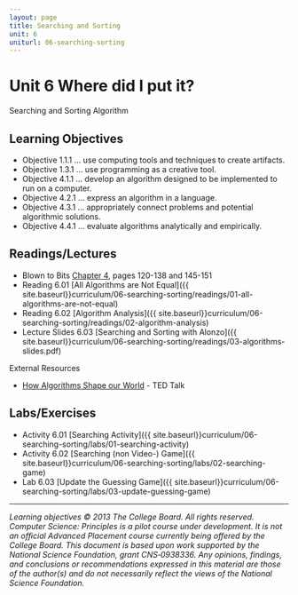 ```yaml
---
layout: page
title: Searching and Sorting
unit: 6
uniturl: 06-searching-sorting
---
```



Unit 6 Where did I put it?
===========================
Searching and Sorting Algorithm


Learning Objectives
-------------------
 * Objective 1.1.1 … use computing tools and techniques to create artifacts.
 * Objective 1.3.1 … use programming as a creative tool.
 * Objective 4.1.1 … develop an algorithm designed to be implemented to run on a computer.
 * Objective 4.2.1 … express an algorithm in a language.
 * Objective 4.3.1 … appropriately connect problems and potential algorithmic solutions.
 * Objective 4.4.1 … evaluate algorithms analytically and empirically.

Readings/Lectures
-----------------
 * Blown to Bits [Chapter 4](http://www.bitsbook.com/wp-content/uploads/2008/12/chapter4.pdf), pages 120-138 and 145-151
 * Reading 6.01 [All Algorithms are Not Equal]({{ site.baseurl}}curriculum/06-searching-sorting/readings/01-all-algorithms-are-not-equal)
 * Reading 6.02 [Algorithm Analysis]({{ site.baseurl}}curriculum/06-searching-sorting/readings/02-algorithm-analysis)
 * Lecture Slides 6.03 [Searching and Sorting with Alonzo]({{ site.baseurl}}curriculum/06-searching-sorting/readings/03-algorithms-slides.pdf)

External Resources

 * [How Algorithms Shape our World](http://www.ted.com/talks/kevin_slavin_how_algorithms_shape_our_world.html) - TED Talk


Labs/Exercises
--------------
 * Activity 6.01 [Searching Activity]({{ site.baseurl}}curriculum/06-searching-sorting/labs/01-searching-activity)
 * Activity 6.02 [Searching (non Video-) Game]({{ site.baseurl}}curriculum/06-searching-sorting/labs/02-searching-game)
 * Lab 6.03 [Update the Guessing Game]({{ site.baseurl}}curriculum/06-searching-sorting/labs/03-update-guessing-game)

---
*Learning objectives © 2013 The College Board. All rights reserved. Computer Science: Principles is a pilot course under development. It is not an official Advanced Placement course currently being offered by the College Board. This document is based upon work supported by the National Science Foundation, grant CNS‐0938336. Any opinions, findings, and conclusions or recommendations expressed in this material are those of the author(s) and do not necessarily reflect the views of the National Science Foundation.*

